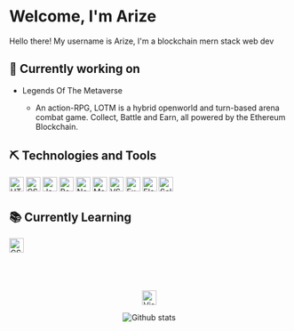 # Welcome, I'm Arize

Hello there! My username is Arize, I'm a blockchain mern stack web dev

<div>

## 🧱 Currently working on
<ul>
    <li>Legends Of The Metaverse</li>
    <ul>
        <li>An action-RPG, LOTM is a hybrid openworld and turn-based arena combat game. Collect, Battle and Earn, all powered by the Ethereum Blockchain.</li>
    </ul>
</ul>

## ⛏ Technologies and Tools

<img alt="HTML5" height="26px" src="https://img.shields.io/badge/Html5-282C34?logo=html5&logoColor=E34F26" />
<img alt="CSS3" height="26px" src="https://img.shields.io/badge/CSS3-282C34?logo=css3&logoColor=1572B6" />
<img alt="JavaScript" height="26px" src="https://img.shields.io/badge/Javascript-282C34?logo=javascript&logoColor=F7DF1E" />
<img alt="React" height="26px" src="https://img.shields.io/badge/ReactJs-282C34?logo=react&logoColor=61DAFB" />
<img alt="Node.js" height="26px" src="https://img.shields.io/badge/NodeJs-282C34?logo=node.js&logoColor=339933" />
<img alt="MongoDB" height="26px" src="https://img.shields.io/badge/MongoDb-282C34?logo=mongodb&logoColor=47A248" />
<img alt="VSCode" height="26px" src="https://img.shields.io/badge/VS%20Code-282C34?logo=visual-studio-code&logoColor=007ACC" />
<img alt="Express" height="26px" src="https://img.shields.io/badge/ExpressJs-282c34?logo=express&logoColor=FFFFF" />
<img alt="Electron" height="26px" src="https://img.shields.io/badge/ElectronJs-282C34?logo=electron&logoColor=47A248" />
<img alt="Solidity" height="26px" src="https://img.shields.io/badge/Solidity-282C34?logo=solidity&logoColor=47A248" />

## 📚 Currently Learning
    
<img alt="CSharp" height="26px" src="https://img.shields.io/badge/C Sharp-282C34?logo=csharp&logoColor=47A248" />
</div>

<br />
<br />
<br />
<br />

<div align="center">
<img alt="VisitorCount" height="26px" src="https://visitor-badge.glitch.me/badge?page_id=arizes" />
    
![Github stats](https://github-readme-stats.vercel.app/api?username=arizes&count_private=true&show_icons=true&include_all_commits=true&bg_color=0d1117&icon_color=blue&hide_border=true&text_color=38bdae)
</div>
